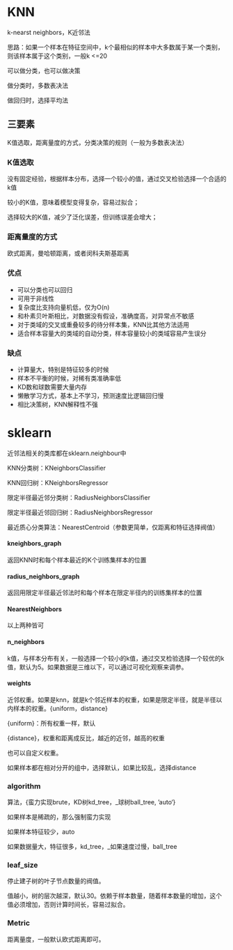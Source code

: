 # KNN

k-nearst neighbors，K近邻法

思路：如果一个样本在特征空间中，k个最相似的样本中大多数属于某一个类别，则该样本属于这个类别，一般k &lt;=20

可以做分类，也可以做决策

做分类时，多数表决法

做回归时，选择平均法

## 三要素

K值选取，距离量度的方式，分类决策的规则（一般为多数表决法）

### K值选取

没有固定经验，根据样本分布，选择一个较小的值，通过交叉检验选择一个合适的k值

较小的K值，意味着模型变得复杂，容易过拟合；

选择较大的K值，减少了泛化误差，但训练误差会增大；

### 距离量度的方式

欧式距离，曼哈顿距离，或者闵科夫斯基距离

### 优点

* 可以分类也可以回归
* 可用于非线性
* 复杂度比支持向量机低，仅为O\(n\)
* 和朴素贝叶斯相比，对数据没有假设，准确度高，对异常点不敏感
* 对于类域的交叉或重叠较多的待分样本集，KNN比其他方法适用
* 适合样本容量大的类域的自动分类，样本容量较小的类域容易产生误分

### 缺点

* 计算量大，特别是特征较多的时候
* 样本不平衡的时候，对稀有类准确率低
* KD数和球数需要大量内存
* 懒散学习方式，基本上不学习，预测速度比逻辑回归慢
* 相比决策树，KNN解释性不强

# sklearn

近邻法相关的类库都在sklearn.neighbour中

KNN分类树：KNeighborsClassifier

KNN回归树：KNeighborsRegressor

限定半径最近邻分类树：RadiusNeighborsClassifier

限定半径最近邻回归树：RadiusNeighborsRegressor

最近质心分类算法：NearestCentroid（参数更简单，仅距离和特征选择阀值）

#### kneighbors\_graph

返回KNN时和每个样本最近的K个训练集样本的位置

#### radius\_neighbors\_graph

返回用限定半径最近邻法时和每个样本在限定半径内的训练集样本的位置

#### NearestNeighbors

以上两种皆可

#### n\_neighbors

k值，与样本分布有关，一般选择一个较小的k值，通过交叉检验选择一个较优的k值，默认为5。如果数据是三维以下，可以通过可视化观察来调参。

#### weights

近邻权重。如果是knn，就是k个邻近样本的权重，如果是限定半径，就是半径以内样本的权重。{uniform，distance}

{uniform}：所有权重一样，默认

{distance}，权重和距离成反比，越近的近邻，越高的权重

也可以自定义权重。

如果样本都在相对分开的组中，选择默认，如果比较乱，选择distance

### algorithm

算法，{蛮力实现brute，KD树kd_tree，_球树ball\_tree, ’auto‘}

如果样本是稀疏的，那么强制蛮力实现

如果样本特征较少，auto

如果数据量大，特征很多，kd_tree，_如果速度过慢，ball\_tree

### leaf\_size

停止建子树的叶子节点数量的阀值。

值越小，树的层次越深，默认30。依赖于样本数量，随着样本数量的增加，这个值必须增加，否则计算时间长，容易过拟合。

### Metric

距离量度，一般默认欧式距离即可。









